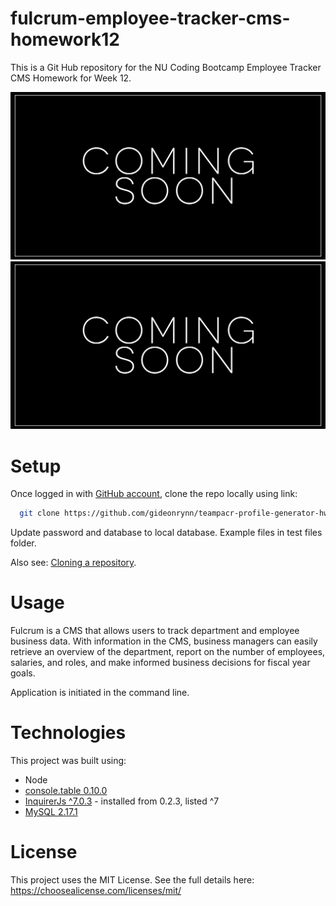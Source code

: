 # fulcrum-employee-tracker-cms-homework12
This is a Git Hub repository for the NU Coding Bootcamp Employee Tracker CMS Homework for Week 12.

![fulcrum app screenshot](assets/images/fulcrumapp.jpg)
![fulcrum app gif](assets/images/fulcrumapp.gif)


# Setup

Once logged in with [GitHub account](https://github.login/), clone the repo locally using link:

```sh
  git clone https://github.com/gideonrynn/teampacr-profile-generator-hw7.git
```

Update password and database to local database. Example files in test files folder. 

Also see: [Cloning a repository](https://help.github.com/en/github/creating-cloning-and-archiving-repositories/cloning-a-repository).


# Usage

Fulcrum is a CMS that allows users to track department and employee business data. With information in the CMS, business managers can easily retrieve an overview of the department, report on the number of employees, salaries, and roles, and make informed business decisions for fiscal year goals.

Application is initiated in the command line. 


# Technologies

This project was built using:

  - Node
  - [console.table 0.10.0](https://www.npmjs.com/package/console.table)
  - [InquirerJs ^7.0.3](https://www.npmjs.com/package/inquirer/v/0.2.3) - installed from 0.2.3, listed ^7
  - [MySQL 2.17.1](https://www.npmjs.com/package/mysql)
  


# License

This project uses the MIT License. See the full details here: https://choosealicense.com/licenses/mit/ 
